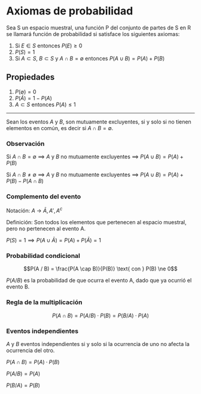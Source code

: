 # Axiomas de probabilidad

Sea S un espacio muestral, una función P del conjunto de partes de S en
R se llamará función de probabilidad si satisface los siguientes
axiomas:

1.  Si $E \in S$ entonces $P(E) \geq 0$
2.  $P(S) = 1$
3.  Si $A \subset S$, $B \subset S$ y $A \cap B = \emptyset$ entonces
    $P(A \cup B) = P(A) + P(B)$

## Propiedades

1.  $P(\emptyset) = 0$
2.  $P(\bar{A}) = 1 - P(A)$
3.  $A \subset S$ entonces $P(A) \leq 1$

------------------------------------------------------------------------

Sean los eventos $A$ y $B$, son mutuamente excluyentes, si y solo si no
tienen elementos en común, es decir si $A \cap B = \emptyset$.

### Observación

Si $A \cap B = \emptyset$ $\implies$ $A$ y $B$ no mutuamente excluyentes
$\implies$ $P(A \cup B) = P(A) + P(B)$

Si $A \cap B \neq \emptyset$ $\implies$ $A$ y $B$ no mutuamente
excluyentes $\implies$ $P(A \cup B) = P(A) + P(B) - P(A \cap B)$

### Complemento del evento

Notación: $A$ $\rightarrow$ $\bar{A}, A', A^c$

Definición: Son todos los elementos que pertenecen al espacio muestral, pero
no pertenecen al evento A.

$P(S) = 1 \implies P(A \cup \bar{A}) = P(A) + P(\bar{A}) = 1$

### Probabilidad condicional

$$P(A / B) = \frac{P(A \cap B)}{P(B)} \text{ con } P(B) \ne 0$$ 

$P(A / B)$ es la probabilidad de que ocurra el evento A, dado que ya
ocurrió el evento B.

### Regla de la multiplicación

$$P(A \cap B) = P(A / B) \cdot P(B) = P(B / A) \cdot P(A)$$

### Eventos independientes

$A$ y $B$ eventos independientes si y solo si la ocurrencia de uno
no afecta la ocurrencia del otro.

$P(A \cap B) = P(A) \cdot P(B)$

$P(A / B) = P(A)$

$P(B / A) = P(B)$
